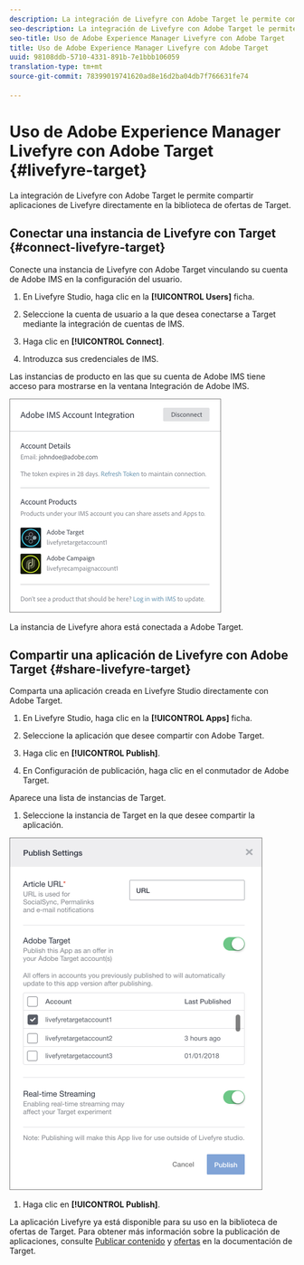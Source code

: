 ```yaml
---
description: La integración de Livefyre con Adobe Target le permite compartir aplicaciones de Livefyre directamente en la biblioteca de ofertas de Target.
seo-description: La integración de Livefyre con Adobe Target le permite compartir aplicaciones de Livefyre directamente en la biblioteca de ofertas de Target.
seo-title: Uso de Adobe Experience Manager Livefyre con Adobe Target
title: Uso de Adobe Experience Manager Livefyre con Adobe Target
uuid: 98108ddb-5710-4331-891b-7e1bbb106059
translation-type: tm+mt
source-git-commit: 78399019741620ad8e16d2ba04db7f766631fe74

---
```


# Uso de Adobe Experience Manager Livefyre con Adobe Target {#livefyre-target}

La integración de Livefyre con Adobe Target le permite compartir aplicaciones de Livefyre directamente en la biblioteca de ofertas de Target.

## Conectar una instancia de Livefyre con Target {#connect-livefyre-target}

Conecte una instancia de Livefyre con Adobe Target vinculando su cuenta de Adobe IMS en la configuración del usuario.

1. En Livefyre Studio, haga clic en la **[!UICONTROL Users]** ficha.

1. Seleccione la cuenta de usuario a la que desea conectarse a Target mediante la integración de cuentas de IMS.

1. Haga clic en **[!UICONTROL Connect]**.

1. Introduzca sus credenciales de IMS.

Las instancias de producto en las que su cuenta de Adobe IMS tiene acceso para mostrarse en la ventana Integración de Adobe IMS.

![](assets/livefyre-target-connect.png)

La instancia de Livefyre ahora está conectada a Adobe Target.

## Compartir una aplicación de Livefyre con Adobe Target {#share-livefyre-target}

Comparta una aplicación creada en Livefyre Studio directamente con Adobe Target.

1. En Livefyre Studio, haga clic en la **[!UICONTROL Apps]** ficha.

1. Seleccione la aplicación que desee compartir con Adobe Target.

1. Haga clic en **[!UICONTROL Publish]**.

1. En Configuración de publicación, haga clic en el conmutador de Adobe Target.

Aparece una lista de instancias de Target.

1. Seleccione la instancia de Target en la que desee compartir la aplicación.

![](assets/livefyre-target-publish.png)

1. Haga clic en  **[!UICONTROL Publish]**.

La aplicación Livefyre ya está disponible para su uso en la biblioteca de ofertas de Target. Para obtener más información sobre la publicación de aplicaciones, consulte [Publicar contenido](/help/using/c-library/t-publish-content.md) y [ofertas](https://marketing.adobe.com/resources/help/en_US/target/target/c_manage_content.html) en la documentación de Target.